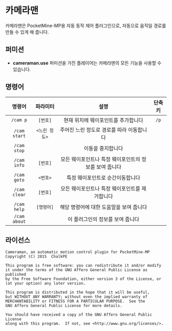# 카메라맨
카메라맨은 PocketMine-MP용 자동 동작 제어 플러그인으로, 자동으로 움직일 경로를 만들 수 있게 해 줍니다.

## 퍼미션
- **cameraman.use** 퍼미션을 가진 플레이어는 카메라맨의 모든 기능을 사용할 수 있습니다.

## 명령어
| 명령어 | 파라미터 | 설명 | 단축키 |
| :-------: | :-------: | :-------: | :-------: |
| `/cam p` | `[번호]` | 현재 위치에 웨이포인트를 추가합니다 | `/p` |
| `/cam start` | `<느린 정도>` | 주어진 느린 정도로 경로를 따라 이동합니다 | |
| `/cam stop` | | 이동을 중지합니다 | |
| `/cam info` | `[번호]` | 모든 웨이포인트나 특정 웨이포인트의 정보를 보여 줍니다 | |
| `/cam goto` | `<번호>` | 특정 웨이포인트로 순간이동합니다 | |
| `/cam clear` | `[번호]` | 모든 웨이포인트나 특정 웨이포인트를 제거합니다 | |
| `/cam help` | `[명령어]` | 해당 명령어에 대한 도움말을 보여 줍니다 | |
| `/cam about` | | 이 플러그인의 정보를 보여 줍니다 | |

## 라이선스
```
Cameraman, an automatic motion control plugin for PocketMine-MP
Copyright (C) 2015  ChalkPE

This program is free software: you can redistribute it and/or modify
it under the terms of the GNU Affero General Public License as published
by the Free Software Foundation, either version 3 of the License, or
(at your option) any later version.

This program is distributed in the hope that it will be useful,
but WITHOUT ANY WARRANTY; without even the implied warranty of
MERCHANTABILITY or FITNESS FOR A PARTICULAR PURPOSE.  See the
GNU Affero General Public License for more details.

You should have received a copy of the GNU Affero General Public License
along with this program.  If not, see <http://www.gnu.org/licenses/>.
```
